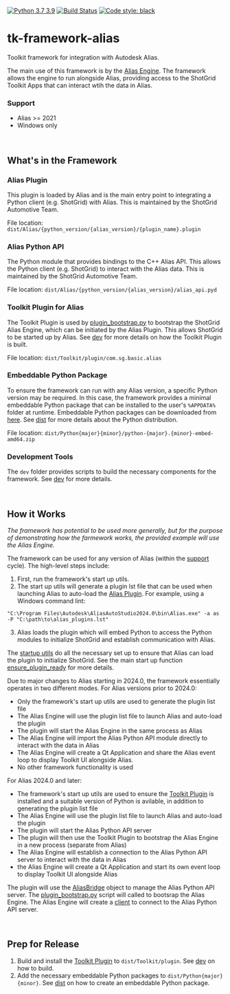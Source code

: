[![Python 3.7 3.9](https://img.shields.io/badge/python-3.7%20%7C%203.9-blue.svg)](https://www.python.org/)
[![Build Status](https://dev.azure.com/shotgun-ecosystem/Toolkit/_apis/build/status/Frameworks/tk-framework-alias?branchName=main)](https://dev.azure.com/shotgun-ecosystem/Toolkit/_build/latest?definitionId=62&branchName=main)
[![Code style: black](https://img.shields.io/badge/code%20style-black-000000.svg)](https://github.com/psf/black)

# tk-framework-alias

Toolkit framework for integration with Autodesk Alias.

The main use of this framework is by the [Alias Engine](https://github.com/shotgunsoftware/tk-alias). The framework allows the engine to run alongside Alias, providing access to the ShotGrid Toolkit Apps that can interact wtih the data in Alias.

### <a name="support"></a>Support

- Alias >= 2021
- Windows only

<br/>

## What's in the Framework

### <a name="alias_plugin"></a>Alias Plugin ###

This plugin is loaded by Alias and is the main entry point to integrating a Python client (e.g. ShotGrid) with Alias. This is maintained by the ShotGrid Automotive Team.

File location:  `dist/Alias/{python_version/{alias_version}/{plugin_name}.plugin`

### Alias Python API ###

The Python module that provides bindings to the C++ Alias API. This allows the Python client (e.g. ShotGrid) to interact with the Alias data. This is maintained by the ShotGrid Automotive Team.

File location:  `dist/Alias/{python_version/{alias_version}/alias_api.pyd`

### <a name="toolkit_plugin"></a>Toolkit Plugin for Alias ###

The Toolkit Plugin is used by [plugin_bootstrap.py](https://github.com/shotgunsoftware/tk-framework-alias/blob/main/python/tk_framework_alias_utils/plugin_bootstrap.py) to bootstrap the ShotGrid Alias Engine, which can be initiated by the Alias Plugin. This allows ShotGrid to be started up by Alias. See [dev](https://github.com/shotgunsoftware/tk-framework-alias/tree/main/dev#readme) for more details on how the Toolkit Plugin is built.

File location:  `dist/Toolkit/plugin/com.sg.basic.alias`

### Embeddable Python Package ###

To ensure the framework can run with any Alias version, a specific Python version may be required. In this case, the framework provides a minimal embeddable Python package that can be installed to the user's `%APPDATA%` folder at runtime. Embeddable Python packages can be downloaded from [here](https://www.python.org/ftp/python/). See [dist](https://github.com/shotgunsoftware/tk-framework-alias/tree/main/dist#readme) for more details about the Python distribution.

File location:  `dist/Python{major}{minor}/python-{major}.{minor}-embed-amd64.zip`

### Development Tools

The `dev` folder provides scripts to build the necessary components for the framework. See [dev](https://github.com/shotgunsoftware/tk-framework-alias/tree/main/dev#readme) for more details.

<br/>

## <a name="how_it_works"></a>How it Works

_The framework has potential to be used more generally, but for the purpose of demonstrating how the farmework works, the provided example will use the Alias Engine._

The framework can be used for any version of Alias (within the [support](#support) cycle). The high-level steps include:

1. First, run the framework's start up utils.
2. The start up utils will generate a plugin lst file that can be used when launching Alias to auto-load the [Alias Plugin](#alias_plugin). For example, using a Windows command lint:
```
"C:\Program Files\Autodesk\AliasAutoStudio2024.0\bin\Alias.exe" -a as -P "C:\path\to\alias_plugins.lst"
```
3. Alias loads the plugin which will embed Python to access the Python modules to initialize ShotGrid and establish communication with Alias.

The [startup utils](https://github.com/shotgunsoftware/tk-framework-alias/blob/main/python/tk_framework_alias_utils/startup.py) do all the necessary set up to ensure that Alias can load the plugin to initialize ShotGrid. See the main start up function [ensure_plugin_ready](https://github.com/shotgunsoftware/tk-framework-alias/blob/main/python/tk_framework_alias_utils/startup.py#L536) for more details.

Due to major changes to Alias starting in 2024.0, the framework essentially operates in two different modes. For Alias versions prior to 2024.0:

- Only the framework's start up utils are used to generate the plugin list file
- The Alias Engine will use the plugin list file to launch Alias and auto-load the plugin
- The plugin will start the Alias Engine in the same process as Alias
- The Alias Engine will import the Alias Python API module directly to interact with the data in Alias
- The Alias Engine will create a Qt Application and share the Alias event loop to display Toolkit UI alongside Alias.
- No other framework functionality is used

For Alias 2024.0 and later:

- The framework's start up utils are used to ensure the [Toolkit Plugin](#toolkit_plugin) is installed and a suitable version of Python is avilable, in addition to generating the plugin list file
- The Alias Engine will use the plugin list file to launch Alias and auto-load the plugin
- The plugin will start the Alias Python API server
- The plugin will then use the Toolkit Plugin to bootstrap the Alias Engine in a new process (separate from Alias)
- The Alias Engine will establish a connection to the Alias Python API server to interact with the data in Alias
- the Alias Engine will create a Qt Application and start its own event loop to display Toolkit UI alongside Alias

The plugin will use the [AliasBridge](https://github.com/shotgunsoftware/tk-framework-alias/blob/main/python/tk_framework_alias/server/alias_bridge.py#L33) object to manage the Alias Python API server. The [plugin_bootstrap.py](https://github.com/shotgunsoftware/tk-framework-alias/blob/main/python/tk_framework_alias_utils/plugin_bootstrap.py) script will called to bootsrap the Alias Engine. The Alias Engine will create a [client](https://github.com/shotgunsoftware/tk-framework-alias/blob/main/python/tk_framework_alias/client/socketio/client.py) to connect to the Alias Python API server.

<br/>

## Prep for Release

1. Build and install the [Toolkit Plugin](#toolkit_plugin) to `dist/Toolkit/plugin`. See [dev](https://github.com/shotgunsoftware/tk-framework-alias/tree/main/dev#readme) on how to build.
2. Add the necessary embeddable Python packages to `dist/Python{major}{minor}`. See [dist](https://github.com/shotgunsoftware/tk-framework-alias/tree/main/dist#readme) on how to create an embeddable Python package.
